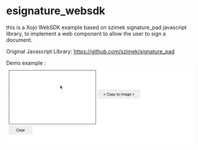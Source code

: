 # esignature_websdk
this is a Xojo WebSDK example based on szimek signature_pad javascript library, 
to implement a web component to allow the user to sign a document.

Original Javascript Library:
https://github.com/szimek/signature_pad

Demo example :
![esignature_demo.gif](/esignature_demo.gif)
